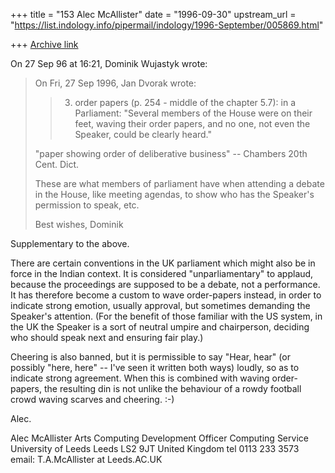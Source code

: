 +++
title = "153 Alec McAllister"
date = "1996-09-30"
upstream_url = "https://list.indology.info/pipermail/indology/1996-September/005869.html"

+++
[Archive link](https://list.indology.info/pipermail/indology/1996-September/005869.html)

On 27 Sep 96 at 16:21, Dominik Wujastyk wrote:

>On Fri, 27 Sep 1996, Jan Dvorak wrote:
>
>> 3. order papers (p. 254 - middle of the chapter 5.7): in a Parliament:
>> "Several members of the House were on their feet, waving their order papers,
>> and no one, not even the Speaker, could be clearly heard."
>
>"paper showing order of deliberative business" -- Chambers 20th Cent.
>Dict.
>
>These are what members of parliament have when attending a debate in the
>House, like meeting agendas, to show who has the Speaker's permission to
>speak, etc.
>
>Best wishes,
>Dominik

Supplementary to the above.

There are certain conventions in the UK parliament which might also
be in force in the Indian context. It is considered "unparliamentary"
to applaud, because the proceedings are supposed to be a debate, not
a performance. It has therefore become a custom to wave order-papers
instead, in order to indicate strong emotion, usually approval, but
sometimes demanding the Speaker's attention. (For the benefit of
those familiar with the US system, in the UK the Speaker is a sort
of neutral umpire and chairperson, deciding who should speak next and 
ensuring fair play.)

Cheering is also banned, but it is permissible to say "Hear, hear"
(or possibly "here, here" -- I've seen it written both ways) loudly,
so as to indicate strong agreement. When this is combined with
waving order-papers, the resulting din is not unlike the behaviour of
a rowdy football crowd waving scarves and cheering. :-) 

Alec.

Alec McAllister
Arts Computing Development Officer
Computing Service
University of Leeds
Leeds
LS2 9JT
United Kingdom
tel 0113 233 3573
email: T.A.McAllister at Leeds.AC.UK




